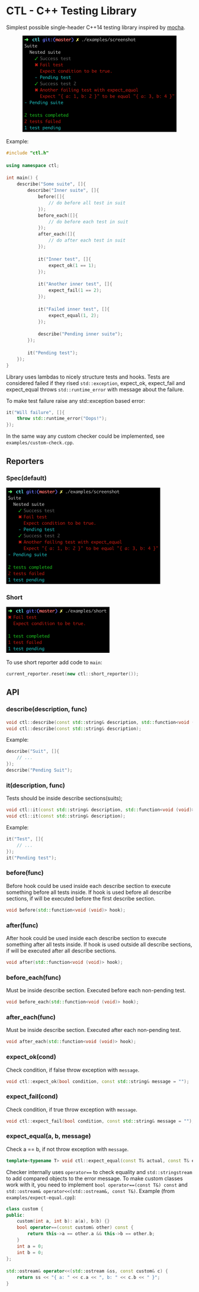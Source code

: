 # CTL - C++ Testing Library

Simplest possible single-header C++14 testing library inspired by [mocha](https://mochajs.org).

<p align="center">
  <img src="spec.png" width="416" height="260" alt="Spec reporter output">
</p>

Example:

```c++
#include "ctl.h"

using namespace ctl;

int main() {
	describe("Some suite", []{
		describe("Inner suite", []{
			before([]{
				// do before all test in suit
			});
			before_each([]{
				// do before each test in suit
			});
			after_each([]{
				// do after each test in suit
			});

			it("Inner test", []{
				expect_ok(1 == 1);
			});

			it("Another inner test", []{
				expect_fail(1 == 2);
			});

			it("Failed inner test", []{
				expect_equal(1, 2);
			});

			describe("Pending inner suite");
		});

		it("Pending test");
	});
}
```

Library uses lambdas to nicely structure tests and hooks. Tests are considered failed if they rised `std::exception`, expect_ok, expect_fail and expect_equal throws `std::runtime_error` with message about the failure.

To make test failure raise any std::exception based error:

```c++
it("Will failure", []{
	throw std::runtime_error("Oops!");
});
```

In the same way any custom checker could be implemented, see `examples/custom-check.cpp`.

## Reporters

### Spec(default)

<div><img src="spec.png" width="416" height="260" alt="Spec reporter output"></div>

### Short

<div><img src="short.png" width="279" height="124" alt="Short reporter output"></div>

To use short reporter add code to `main`:

```c++
current_reporter.reset(new ctl::short_reporter());
```

## API

### describe(description, func)

```c++
void ctl::describe(const std::string& description, std::function<void (void)> suit);
void ctl::describe(const std::string& description);
```

Example:

```c++
describe("Suit", []{
	// ...
});
describe("Pending Suit");
```

### it(description, func)

Tests should be inside describe sections(suits);

```c++
void ctl::it(const std::string& description, std::function<void (void)> test);
void ctl::it(const std::string& description);
```

Example:

```c++
it("Test", []{
	// ...
});
it("Pending test");
```

### before(func)

Before hook could be used inside each describe section to execute something before all tests inside.
If hook is used before all describe sections, if will be executed before the first describe section.

```c++
void before(std::function<void (void)> hook);
```

### after(func)

After hook could be used inside each describe section to execute something after all tests inside.
If hook is used outside all describe sections, if will be executed after all describe sections.

```c++
void after(std::function<void (void)> hook);
```

### before_each(func)

Must be inside describe section. Executed before each non-pending test.

```c++
void before_each(std::function<void (void)> hook);
```

### after_each(func)

Must be inside describe section. Executed after each non-pending test.

```c++
void after_each(std::function<void (void)> hook);
```

### expect_ok(cond)

Check condition, if false throw exception with `message`.

```c++
void ctl::expect_ok(bool condition, const std::string& message = "");
```

### expect_fail(cond)

Check condition, if true throw exception with `message`.

```c++
void ctl::expect_fail(bool condition, const std::string& message = "");
```

### expect_equal(a, b, message)

Check a == b, if not throw exception with `message`.

```c++
template<typename T> void ctl::expect_equal(const T& actual, const T& expected, const std::string& message = "");
```

Checker internally uses `operator==` to check equality and `std::stringstream` to add compared objects to the error message. To make custom classes work with it, you need to implement `bool operator==(const T&) const` and
`std::ostream& operator<<(std::ostream&, const T&)`. Example (from `examples/expect-equal.cpp`):

```c++
class custom {
public:
	custom(int a, int b): a(a), b(b) {}
	bool operator==(const custom& other) const {
		return this->a == other.a && this->b == other.b;
	}
	int a = 0;
	int b = 0;
};

std::ostream& operator<<(std::ostream &ss, const custom& c) {
	return ss << "{ a: " << c.a << ", b: " << c.b << " }";
}
```
